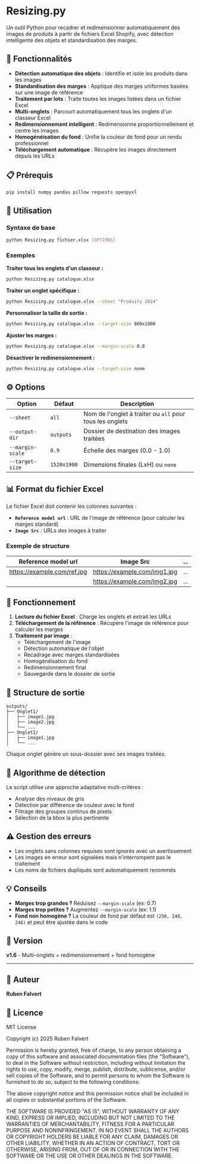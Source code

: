 # Resizing.py

Un outil Python pour recadrer et redimensionner automatiquement des images de produits à partir de fichiers Excel Shopify, avec détection intelligente des objets et standardisation des marges.

## 🎯 Fonctionnalités

- **Détection automatique des objets** : Identifie et isole les produits dans les images
- **Standardisation des marges** : Applique des marges uniformes basées sur une image de référence
- **Traitement par lots** : Traite toutes les images listées dans un fichier Excel
- **Multi-onglets** : Parcourt automatiquement tous les onglets d'un classeur Excel
- **Redimensionnement intelligent** : Redimensionne proportionnellement et centre les images
- **Homogénéisation du fond** : Unifie la couleur de fond pour un rendu professionnel
- **Téléchargement automatique** : Récupère les images directement depuis les URLs

## 📋 Prérequis

```bash
pip install numpy pandas pillow requests openpyxl
```

## 🚀 Utilisation

### Syntaxe de base

```bash
python Resizing.py fichier.xlsx [OPTIONS]
```

### Exemples

**Traiter tous les onglets d'un classeur :**
```bash
python Resizing.py catalogue.xlsx
```

**Traiter un onglet spécifique :**
```bash
python Resizing.py catalogue.xlsx --sheet "Produits 2024"
```

**Personnaliser la taille de sortie :**
```bash
python Resizing.py catalogue.xlsx --target-size 800x1000
```

**Ajuster les marges :**
```bash
python Resizing.py catalogue.xlsx --margin-scale 0.8
```

**Désactiver le redimensionnement :**
```bash
python Resizing.py catalogue.xlsx --target-size none
```

## ⚙️ Options

| Option | Défaut | Description |
|--------|--------|-------------|
| `--sheet` | `all` | Nom de l'onglet à traiter ou `all` pour tous les onglets |
| `--output-dir` | `outputs` | Dossier de destination des images traitées |
| `--margin-scale` | `0.9` | Échelle des marges (0.0 - 1.0) |
| `--target-size` | `1520x1900` | Dimensions finales (LxH) ou `none` |

## 📊 Format du fichier Excel

Le fichier Excel doit contenir les colonnes suivantes :

- **`Reference model url`** : URL de l'image de référence (pour calculer les marges standard)
- **`Image Src`** : URLs des images à traiter

### Exemple de structure

| Reference model url | Image Src | ... |
|---------------------|-----------|-----|
| https://example.com/ref.jpg | https://example.com/img1.jpg | ... |
| | https://example.com/img2.jpg | ... |

## 🔧 Fonctionnement

1. **Lecture du fichier Excel** : Charge les onglets et extrait les URLs
2. **Téléchargement de la référence** : Récupère l'image de référence pour calculer les marges
3. **Traitement par image** :
   - Téléchargement de l'image
   - Détection automatique de l'objet
   - Recadrage avec marges standardisées
   - Homogénéisation du fond
   - Redimensionnement final
   - Sauvegarde dans le dossier de sortie

## 📁 Structure de sortie

```
outputs/
├── Onglet1/
│   ├── image1.jpg
│   ├── image2.jpg
│   └── ...
├── Onglet2/
│   ├── image1.jpg
│   └── ...
```

Chaque onglet génère un sous-dossier avec ses images traitées.

## 🎨 Algorithme de détection

Le script utilise une approche adaptative multi-critères :
- Analyse des niveaux de gris
- Détection par différence de couleur avec le fond
- Filtrage des groupes continus de pixels
- Sélection de la bbox la plus pertinente

## ⚠️ Gestion des erreurs

- Les onglets sans colonnes requises sont ignorés avec un avertissement
- Les images en erreur sont signalées mais n'interrompent pas le traitement
- Les noms de fichiers dupliqués sont automatiquement renommés

## 💡 Conseils

- **Marges trop grandes ?** Réduisez `--margin-scale` (ex: 0.7)
- **Marges trop petites ?** Augmentez `--margin-scale` (ex: 1.1)
- **Fond non homogène ?** La couleur de fond par défaut est `(250, 248, 246)` et peut être ajustée dans le code

## 📝 Version

**v1.6** - Multi-onglets + redimensionnement + fond homogène

---

## 👤 Auteur

**Ruben Falvert**

## 📄 Licence

MIT License

Copyright (c) 2025 Ruben Falvert

Permission is hereby granted, free of charge, to any person obtaining a copy
of this software and associated documentation files (the "Software"), to deal
in the Software without restriction, including without limitation the rights
to use, copy, modify, merge, publish, distribute, sublicense, and/or sell
copies of the Software, and to permit persons to whom the Software is
furnished to do so, subject to the following conditions:

The above copyright notice and this permission notice shall be included in all
copies or substantial portions of the Software.

THE SOFTWARE IS PROVIDED "AS IS", WITHOUT WARRANTY OF ANY KIND, EXPRESS OR
IMPLIED, INCLUDING BUT NOT LIMITED TO THE WARRANTIES OF MERCHANTABILITY,
FITNESS FOR A PARTICULAR PURPOSE AND NONINFRINGEMENT. IN NO EVENT SHALL THE
AUTHORS OR COPYRIGHT HOLDERS BE LIABLE FOR ANY CLAIM, DAMAGES OR OTHER
LIABILITY, WHETHER IN AN ACTION OF CONTRACT, TORT OR OTHERWISE, ARISING FROM,
OUT OF OR IN CONNECTION WITH THE SOFTWARE OR THE USE OR OTHER DEALINGS IN THE
SOFTWARE.